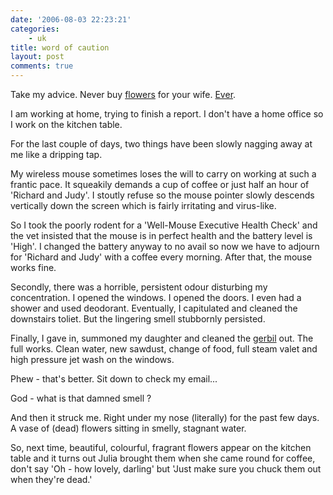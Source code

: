 ```yaml
---
date: '2006-08-03 22:23:21'
categories:
    - uk
title: word of caution
layout: post
comments: true
---
```

Take my advice. Never buy
[flowers](http://www.nbrightside.com/blog/2006/01/25/credit-card-security/)
for your wife.
[Ever](http://www.nbrightside.com/blog/2006/07/18/out-of-sight/).

I am working at home, trying to finish a report. I don't have a home
office so I work on the kitchen table.

For the last couple of days, two things have been slowly nagging away at
me like a dripping tap.

My wireless mouse sometimes loses the will to carry on working at such a
frantic pace. It squeakily demands a cup of coffee or just half an hour
of 'Richard and Judy'. I stoutly refuse so the mouse pointer slowly
descends vertically down the screen which is fairly irritating and
virus-like.

So I took the poorly rodent for a 'Well-Mouse Executive Health Check'
and the vet insisted that the mouse is in perfect health and the battery
level is 'High'. I changed the battery anyway to no avail so now we have
to adjourn for 'Richard and Judy' with a coffee every morning. After
that, the mouse works fine.

Secondly, there was a horrible, persistent odour disturbing my
concentration. I opened the windows. I opened the doors. I even had a
shower and used deodorant. Eventually, I capitulated and cleaned the
downstairs toliet. But the lingering smell stubbornly persisted.

Finally, I gave in, summoned my daughter and cleaned the
[gerbil](http://www.nbrightside.com/blog/2006/03/21/a-narrow-escape/)
out. The full works. Clean water, new sawdust, change of food, full
steam valet and high pressure jet wash on the windows.

Phew - that's better. Sit down to check my email...

God - what is that damned smell ?

And then it struck me. Right under my nose (literally) for the past few
days. A vase of (dead) flowers sitting in smelly, stagnant water.

So, next time, beautiful, colourful, fragrant flowers appear on the
kitchen table and it turns out Julia brought them when she came round
for coffee, don't say 'Oh - how lovely, darling' but 'Just make sure you
chuck them out when they're dead.'
